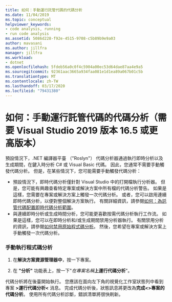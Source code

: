 ```yaml
---
title: 如何：手動運行託管代碼的代碼分析
ms.date: 11/04/2019
ms.topic: conceptual
helpviewer_keywords:
- code analysis, running
- run code analysis
ms.assetid: 5086d228-f92e-4515-9708-c5b89b9e9a03
author: mavasani
ms.author: jillfra
manager: jillfra
ms.workload:
- dotnet
ms.openlocfilehash: 5fdeb56a0c0f4c5904a00ec53d64dae87aa4e9a5
ms.sourcegitcommit: 92361aac3665a934faa081e1d1ea89a067b01c5b
ms.translationtype: MT
ms.contentlocale: zh-TW
ms.lasthandoff: 03/17/2020
ms.locfileid: "79431380"
---
```

# <a name="how-to-run-code-analysis-manually-for-managed-code-requires-visual-studio-2019-version-165-or-later"></a>如何：手動運行託管代碼的代碼分析（需要 Visual Studio 2019 版本 16.5 或更高版本）
預設情況下，.NET 編譯器平臺 （"Roslyn"） 代碼分析器通過執行即時分析以及生成期間，在鍵入時分析 C# 或 Visual Basic 代碼。 因此，您通常不需要手動觸發代碼分析。 但是，在某些情況下，您可能需要手動觸發代碼分析：

- 預設情況下，即時代碼分析僅針對 Visual Studio 中的打開檔執行分析器。 但是，您可能有興趣查看特定專案或解決方案中所有檔的代碼分析警告。 如果是這樣，您需要在專案或解決方案上觸發一次代碼分析。 或者，您可以啟用連續即時代碼分析，以便對整個解決方案執行。 有關詳細資訊，請參閱[如何：為託管代碼配置即時代碼分析範圍](./configure-live-code-analysis-scope-managed-code.md)。
- 與連續即時分析或生成時間分析，您可能更喜歡按需代碼分析執行工作流。 如果是這樣，您可以在即時分析和/或生成期間禁用分析器執行。 有關禁用分析的資訊，請參閱[如何禁用原始程式碼分析](disable-code-analysis.md)。 然後，您希望在專案或解決方案上手動觸發一次代碼分析。 

### <a name="run-code-analysis-manually"></a>手動執行程式碼分析

1. 在**解決方案資源管理器中**，按一下專案。

2. 在 **"分析"** 功能表上，按一下"*在專案名稱***上運行代碼分析**"。

代碼分析將在後臺開始執行。 您應該在面向左下角的視覺化工作室狀態列中看到專案 **>運行代碼分析\<** 消息。 完成代碼分析後，狀態訊息將更改為**完成\<>專案的代碼分析**。 使用所有代碼分析診斷，錯誤清單將很快刷新。
